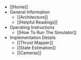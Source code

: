 * [[Home]]
* General Information
    * [[Architecture]]
    * [[Helpful Readings]]
* Operating Instructions
    * [[How To Run The Simulator]]
* Implementation Details
    * [[Thrust Mapper]]
    * [[State Estimation]]
    * [[Cameras]]